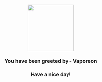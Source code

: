 <p align="center">
            <img src="https://raw.githubusercontent.com/PokeAPI/sprites/master/sprites/pokemon/134.png" width="150" height="150">
          </p>
          <h3 align="center">You have been greeted by - <b>Vaporeon</b></h3>
          <h3 align="center">Have a nice day!</h3>
        